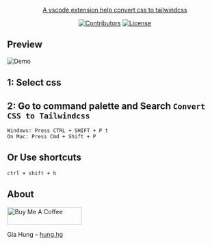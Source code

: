 <p align="center">
<a href="https://marketplace.visualstudio.com/items?itemName=hunghg255.css-2-tailwindcss" target="_blank" rel="noopener noreferrer">
</p>

<p align="center">
  A vscode extension help convert css to tailwindcss
</p>

<p align="center">
  <a href="https://github.com/hunghg255/css-to-tailwindcss-extension/graphs/contributors" target="_blank" rel="noopener noreferrer"><img src="https://img.shields.io/badge/all_contributors-1-orange.svg" alt="Contributors" /></a>
  <a href="https://github.com/hunghg255/css-to-tailwindcss-extension/blob/main/LICENSE" target="_blank" rel="noopener noreferrer"><img src="https://badgen.net/github/license/hunghg255/css-to-tailwindcss-extension" alt="License" /></a>
</p>

## Preview

![Demo](https://res.cloudinary.com/hunghg255/image/upload/v1685594372/css2tailwindcss-demo_lzpyfi.gif)

## 1: Select css

## 2: Go to command palette and Search `Convert CSS to Tailwindcss`

```
Windows: Press CTRL + SHIFT + P t
On Mac: Press Cmd + Shift + P
```

## Or Use shortcuts

```
ctrl + shift + h
```

## About

<a href="https://www.buymeacoffee.com/hunghg255" target="_blank"><img src="https://cdn.buymeacoffee.com/buttons/default-orange.png" alt="Buy Me A Coffee" height="41" width="174"></a>

Gia Hung – [hung.hg](https://hung.thedev.id)
